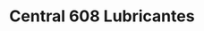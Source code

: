 ---
title: "Central 608 Lubricantes"
url: /maipu/central-608-lubricantes/
shop: reparación de automóviles
---